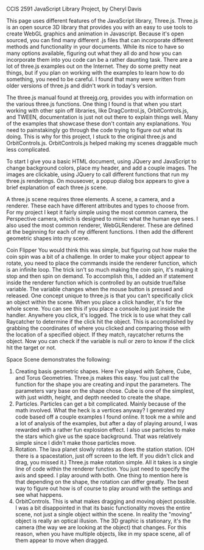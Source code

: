 CCIS 2591 JavaScript Library Project, by Cheryl Davis

This page uses different features of the JavaScript library, Three.js. Three.js is an open source 3D library that provides you with an easy to use  tools to create WebGL graphics and animation in Javascript. Because it's open sourced, you can find many different .js files that can incorporate different methods and functionality in your documents. While its nice to have so many options available, figuring out what they all do and how you can incorporate them into you code can be a rather daunting task. There are a lot of three.js examples out on the Internet. They do some pretty neat things, but if you plan on working with the examples to learn how to do something, you need to be careful. I found that many were written from older versions of three.js and didn't work in today's version.

The three.js manual found at threejg.org, provides you with information on the various three.js functions. One thing I found is that when you start working with other spin off libraries, like DragControl.js, OrbitControls.js, and TWEEN, documentation is just not out there to explain things well. Many of the examples that showcase these don't contain any explanations. You need to painstakingly go through the code trying to figure out what its doing. This is why for this project, I stuck to the original three.js and OrbitControls.js. OrbitControls.js helped making my scenes draggable much less complicated.

To start I give you a basic HTML document, using JQuery and JavaScript to change background colors, place my header, and add a couple images. The images are clickable, using JQuery to call different functions that run my three.js renderings. On mouseover, a popup dialog box appears to give a brief explanation of each three.js scene.

A three.js scene requires three elements.  A scene, a camera, and a renderer. These each have different attributes and types to choose from. For my project I kept it fairly simple using the most common camera, the Perspective camera, which is designed to mimic what the human eye sees. I also used the most common renderer, WebGLRenderer. These are defined at the beginning for each of my different functions. I then add the different geometric shapes into my scene.

Coin Flipper
You would think this was simple, but figuring out how make the coin spin was a bit of a challenge. In order to make your object appear to rotate, you need to place the commands inside the renderer function, which is an infinite loop. The trick isn't so much making the coin spin, it's making it stop and then spin on demand. To accomplish this, I added an if statement inside the renderer function which is controlled by an outside true/false variable. The variable changes when the mouse button is pressed and released. One concept unique to three.js is that you can't specifically click an object within the scene. When you place a click handler, it's for the whole scene. You can see this if you place a console.log just inside the handler. Anywhere you click, it's logged. The trick is to use what they call Raycatcher to determine if the click hit the object. This is accomplished by grabbing the coordinates of where you clicked and comparing those with the location of a specified object. If they match, raycatcher returns the object. Now you can check if the variable is null or zero to know if the click hit the target or not.

Space Scene demonstrates the following:
  1) Creating basis geometric shapes. Here I've played with Sphere, Cube, and Torus Geometries. Three.js makes this easy. You just call the function for the shape you are creating and input the parameters. The parameters vary base on the shape chose. Cube is one of the simplest, with just width, height, and depth needed to create the shape.
  2) Particles. Particles can get a bit complicated. Mainly because of the math involved. What the heck is a vertices anyway? I generated my code based off a couple examples I found online. It took me a while and a lot of analysis of the examples, but after a day of playing around, I was rewarded with a rather fun explosion effect. I also use particles to make the stars which give us the space background. That was relatively simple since I didn't make those particles move.
  3) Rotation. The lava planet slowly rotates as does the station station. (OH there is a spacestation, just off screen to the left. If you didn't click and drag, you missed it.) Three.js make rotation simple. All it takes is a single line of code within the renderer function. You just need to specify the axis and speed. I play around with both. One thing to mention here is that depending on the shape, the rotation can differ greatly. The best way to figure out how is of course to play around with the settings and see what happens.
  4) OrbitControls. This is what makes dragging and moving object possible. I was a bit disappointed in that its basic functionality moves the entire scene, not just a single object within the scene. In reality the "moving" object is really an optical illusion. The 3D graphic is stationary, it's the camera (the way we are looking at the object) that changes. For this reason, when you have multiple objects, like in my space scene, all of them appear to move when dragged.
